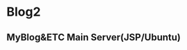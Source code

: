 # Blog2
MyBlog&amp;ETC Main Server(JSP/Ubuntu)
------------------------------------------------------------------------------------------------------------------------------------------

